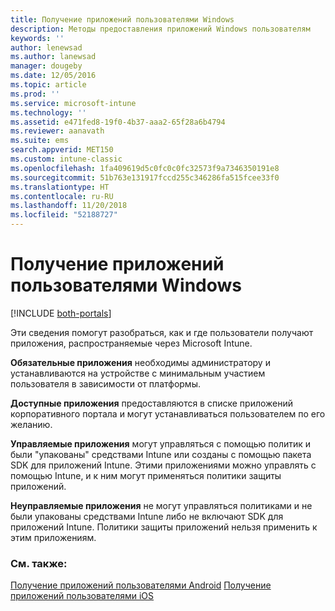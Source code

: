 ```yaml
---
title: Получение приложений пользователями Windows
description: Методы предоставления приложений Windows пользователям
keywords: ''
author: lenewsad
ms.author: lanewsad
manager: dougeby
ms.date: 12/05/2016
ms.topic: article
ms.prod: ''
ms.service: microsoft-intune
ms.technology: ''
ms.assetid: e471fed8-19f0-4b37-aaa2-65f28a6b4794
ms.reviewer: aanavath
ms.suite: ems
search.appverid: MET150
ms.custom: intune-classic
ms.openlocfilehash: 1fa409619d5c0fc0c0fc32573f9a7346350191e8
ms.sourcegitcommit: 51b763e131917fccd255c346286fa515fcee33f0
ms.translationtype: HT
ms.contentlocale: ru-RU
ms.lasthandoff: 11/20/2018
ms.locfileid: "52188727"
---
```

# <a name="how-your-windows-users-get-their-apps"></a>Получение приложений пользователями Windows

[!INCLUDE [both-portals](./includes/note-for-both-portals.md)]

Эти сведения помогут разобраться, как и где пользователи получают приложения, распространяемые через Microsoft Intune.

**Обязательные приложения** необходимы администратору и устанавливаются на устройстве с минимальным участием пользователя в зависимости от платформы.

**Доступные приложения** предоставляются в списке приложений корпоративного портала и могут устанавливаться пользователем по его желанию.

**Управляемые приложения** могут управляться с помощью политик и были "упакованы" средствами Intune или созданы с помощью пакета SDK для приложений Intune. Этими приложениями можно управлять с помощью Intune, и к ним могут применяться политики защиты приложений.

**Неуправляемые приложения** не могут управляться политиками и не были упакованы средствами Intune либо не включают SDK для приложений Intune. Политики защиты приложений нельзя применить к этим приложениям.

### <a name="see-also"></a>См. также:
[Получение приложений пользователями Android](end-user-apps-android.md)
[Получение приложений пользователями iOS](end-user-apps-android.md)
